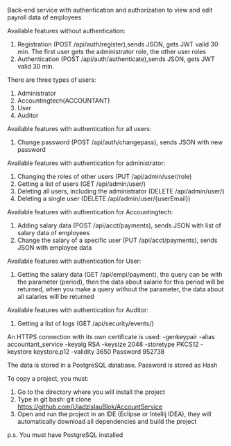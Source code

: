 Back-end service with authentication and authorization to view and edit payroll data of employees  

Available features without authentication:
1) Registration (POST /api/auth/register),sends JSON, gets JWT valid 30 min.
   The first user gets the administrator role, the other user roles
2) Authentication (POST /api/auth/authenticate),sends JSON,  gets JWT valid 30 min.

There are three types of users:
1) Administrator
2) Accountingtech(ACCOUNTANT)
3) User
4) Auditor

Available features with authentication for all users:
1) Change password (POST /api/auth/changepass), sends JSON with new password

Available features with authentication for administrator:
1) Changing the roles of other users (PUT /api/admin/user/role)
2) Getting a list of users (GET /api/admin/user/)
3) Deleting all users, including the administrator  (DELETE /api/admin/user/)
4) Deleting a single user (DELETE /api/admin/user/{userEmail})

Available features with authentication for Accountingtech:
1) Adding salary data (POST /api/acct/payments), sends JSON with list of salary data of employees
2) Change the salary of a specific user (PUT /api/acct/payments), sends JSON with employee data

Available features with authentication for User:
1) Getting the salary data (GET /api/empl/payment), the query can be with the parameter (period), then the data about salarie for this period will be returned, when you make a query without the parameter, the data about all salaries will be returned

Available features with authentication for Auditor:
1) Getting a list of logs (GET /api/security/events/)

An HTTPS connection with its own certificate is used:
-genkeypair -alias accountant_service -keyalg RSA -keysize 2048 -storetype PKCS12 -keystore keystore.p12 -validity 3650
Password 952738

The data is stored in a PostgreSQL database.
Password is stored as Hash

To copy a project, you must:
1) Go to the directory where you will install the project
2) Type in git bash: git clone https://github.com/UladzislauBlok/AccountService
3) Open and run the project in an IDE (Eclipse or Intellij IDEA), they will automatically download all dependencies and build the project

p.s. You must have PostgreSQL installed
